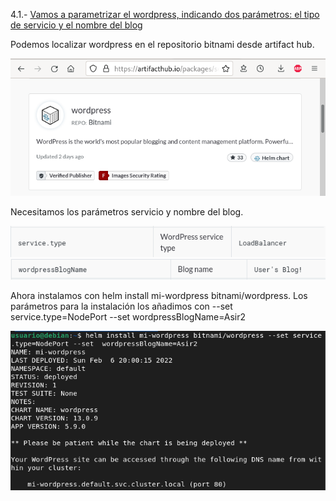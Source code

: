 4.1.- [Vamos a parametrizar el wordpress, indicando dos parámetros: el tipo de servicio y el nombre del blog](https://github.com/mikkgh/helm/blob/main/4.1.md)

Podemos localizar wordpress en el repositorio bitnami desde artifact hub.

![imagen](https://github.com/mikkgh/helm/blob/main/imagenes/4.1.png)

Necesitamos los parámetros servicio y nombre del blog.

![imagen](https://github.com/mikkgh/helm/blob/main/imagenes/4.2.png)
![imagen](https://github.com/mikkgh/helm/blob/main/imagenes/4.3.png)

Ahora instalamos con helm install mi-wordpress bitnami/wordpress. Los parámetros para la instalación los añadimos con --set service.type=NodePort --set wordpressBlogName=Asir2

![imagen](https://github.com/mikkgh/helm/blob/main/imagenes/4.4.png)

